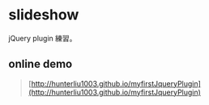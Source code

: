 # slideshow

jQuery plugin 練習。

## online demo

> [http://hunterliu1003.github.io/myfirstJqueryPlugin](http://hunterliu1003.github.io/myfirstJqueryPlugin)